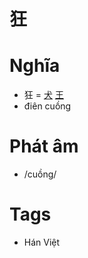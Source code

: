 # 狂

# Nghĩa
* 狂 = [犬](犬.md) [王](王.md)
* điên cuồng

# Phát âm
* /cuồng/

# Tags
* Hán Việt

<script>window.HANZI_FIELD='狂';</script>
